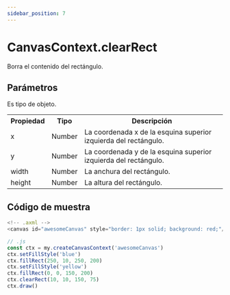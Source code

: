 ```yaml
---
sidebar_position: 7
---
```


# CanvasContext.clearRect

Borra el contenido del rectángulo.

## Parámetros
Es tipo de objeto.
<table>
<tr>
        <th>Propiedad</th>
        <th>Tipo</th>
        <th>Descripción</th>
    </tr>
     <tr>
        <td>x</td>
        <td>Number</td>
        <td>La coordenada x de la esquina superior izquierda del rectángulo.</td>
     </tr>
     <tr>
        <td>y</td>
        <td>Number</td>
        <td>La coordenada y de la esquina superior izquierda del rectángulo.</td>
     </tr>
     <tr>
        <td>width</td>
        <td>Number</td>
        <td>La anchura del rectángulo.</td>
     </tr>
     <tr>
        <td>height</td>
        <td>Number</td>
        <td>La altura del rectángulo.</td>
     </tr>
</table>

## Código de muestra

```js
<!-- .axml -->
<canvas id="awesomeCanvas" style="border: 1px solid; background: red;"/>
```
```js
// .js
const ctx = my.createCanvasContext('awesomeCanvas')
ctx.setFillStyle('blue')
ctx.fillRect(250, 10, 250, 200)
ctx.setFillStyle('yellow')
ctx.fillRect(0, 0, 150, 200)
ctx.clearRect(10, 10, 150, 75)
ctx.draw()
```